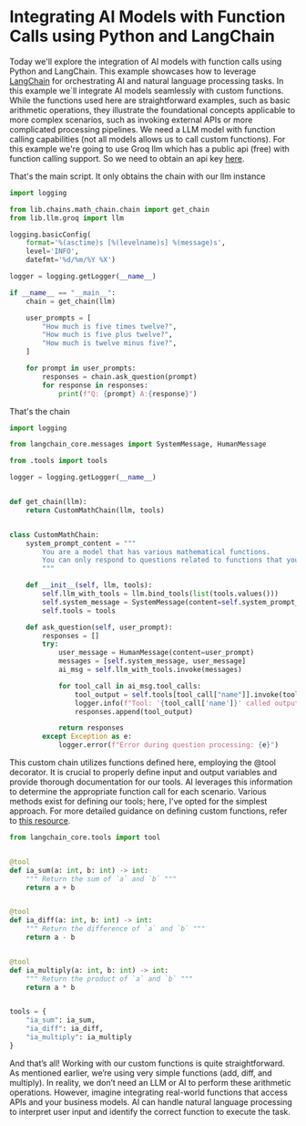 # Integrating AI Models with Function Calls using Python and LangChain

Today we'll explore the integration of AI models with function calls using Python and LangChain. This example showcases how to leverage [LangChain](https://www.langchain.com/) for orchestrating AI and natural language processing tasks. In this example we´ll integrate AI models seamlessly with custom functions. While the functions used here are straightforward examples, such as basic arithmetic operations, they illustrate the foundational concepts applicable to more complex scenarios, such as invoking external APIs or more complicated processing pipelines. We need a LLM model with function calling capabilities (not all models allows us to call custom functions). For this example we're going to use Groq llm which has a public api (free) with function calling support. So we need to obtain an api key [here](https://console.groq.com/).

That's the main script. It only obtains the chain with our llm instance

```python
import logging

from lib.chains.math_chain.chain import get_chain
from lib.llm.groq import llm

logging.basicConfig(
    format='%(asctime)s [%(levelname)s] %(message)s',
    level='INFO',
    datefmt='%d/%m/%Y %X')

logger = logging.getLogger(__name__)

if __name__ == "__main__":
    chain = get_chain(llm)

    user_prompts = [
        "How much is five times twelve?",
        "How much is five plus twelve?",
        "How much is twelve minus five?",
    ]

    for prompt in user_prompts:
        responses = chain.ask_question(prompt)
        for response in responses:
            print(f"Q: {prompt} A:{response}")
```

That's the chain

```python
import logging

from langchain_core.messages import SystemMessage, HumanMessage

from .tools import tools

logger = logging.getLogger(__name__)


def get_chain(llm):
    return CustomMathChain(llm, tools)


class CustomMathChain:
    system_prompt_content = """
        You are a model that has various mathematical functions.
        You can only respond to questions related to functions that you know.
        """

    def __init__(self, llm, tools):
        self.llm_with_tools = llm.bind_tools(list(tools.values()))
        self.system_message = SystemMessage(content=self.system_prompt_content)
        self.tools = tools

    def ask_question(self, user_prompt):
        responses = []
        try:
            user_message = HumanMessage(content=user_prompt)
            messages = [self.system_message, user_message]
            ai_msg = self.llm_with_tools.invoke(messages)

            for tool_call in ai_msg.tool_calls:
                tool_output = self.tools[tool_call["name"]].invoke(tool_call["args"])
                logger.info(f"Tool: '{tool_call['name']}' called output: {tool_output}")
                responses.append(tool_output)

            return responses
        except Exception as e:
            logger.error(f"Error during question processing: {e}")
```

This custom chain utilizes functions defined here, employing the @tool decorator. It is crucial to properly define input and output variables and provide thorough documentation for our tools. AI leverages this information to determine the appropriate function call for each scenario. Various methods exist for defining our tools; here, I've opted for the simplest approach. For more detailed guidance on defining custom functions, refer to [this resource](https://python.langchain.com/v0.1/docs/modules/tools/toolkits/).

```python
from langchain_core.tools import tool


@tool
def ia_sum(a: int, b: int) -> int:
    """ Return the sum of `a` and `b` """
    return a + b


@tool
def ia_diff(a: int, b: int) -> int:
    """ Return the difference of `a` and `b` """
    return a - b


@tool
def ia_multiply(a: int, b: int) -> int:
    """ Return the product of `a` and `b` """
    return a * b


tools = {
    "ia_sum": ia_sum,
    "ia_diff": ia_diff,
    "ia_multiply": ia_multiply
}
```

And that’s all! Working with our custom functions is quite straightforward. As mentioned earlier, we’re using very simple functions (add, diff, and multiply). In reality, we don’t need an LLM or AI to perform these arithmetic operations. However, imagine integrating real-world functions that access APIs and your business models. AI can handle natural language processing to interpret user input and identify the correct function to execute the task.